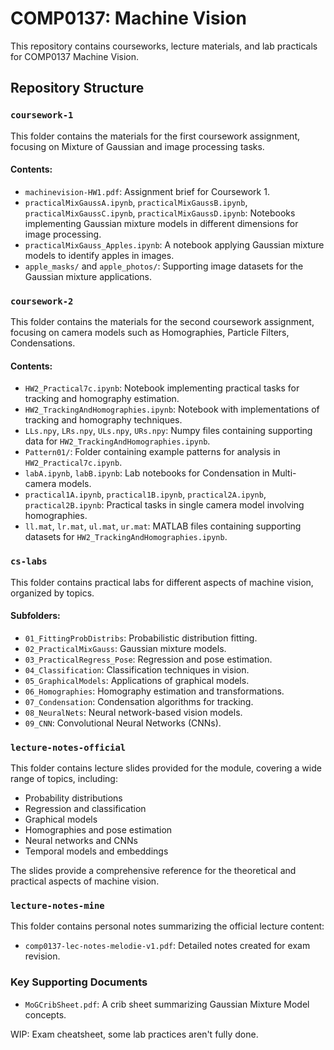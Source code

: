 # COMP0137: Machine Vision

This repository contains courseworks, lecture materials, and lab practicals for COMP0137 Machine Vision. 

## Repository Structure

### `coursework-1`
This folder contains the materials for the first coursework assignment, focusing on Mixture of Gaussian and image processing tasks.

#### Contents:
- `machinevision-HW1.pdf`: Assignment brief for Coursework 1.
- `practicalMixGaussA.ipynb`, `practicalMixGaussB.ipynb`, `practicalMixGaussC.ipynb`, `practicalMixGaussD.ipynb`: Notebooks implementing Gaussian mixture models in different dimensions for image processing.
- `practicalMixGauss_Apples.ipynb`: A notebook applying Gaussian mixture models to identify apples in images.
- `apple_masks/` and `apple_photos/`: Supporting image datasets for the Gaussian mixture applications.

### `coursework-2`
This folder contains the materials for the second coursework assignment, focusing on camera models such as Homographies, Particle Filters, Condensations.

#### Contents:
- `HW2_Practical7c.ipynb`: Notebook implementing practical tasks for tracking and homography estimation.
- `HW2_TrackingAndHomographies.ipynb`: Notebook with implementations of tracking and homography techniques.
- `LLs.npy`, `LRs.npy`, `ULs.npy`, `URs.npy`: Numpy files containing supporting data for `HW2_TrackingAndHomographies.ipynb`.
- `Pattern01/`: Folder containing example patterns for analysis in `HW2_Practical7c.ipynb`.
- `labA.ipynb`, `labB.ipynb`: Lab notebooks for Condensation in Multi-camera models.
- `practical1A.ipynb`, `practical1B.ipynb`, `practical2A.ipynb`, `practical2B.ipynb`: Practical tasks in single camera model involving homographies.
- `ll.mat`, `lr.mat`, `ul.mat`, `ur.mat`: MATLAB files containing supporting datasets for `HW2_TrackingAndHomographies.ipynb`.

### `cs-labs`
This folder contains practical labs for different aspects of machine vision, organized by topics.

#### Subfolders:
- `01_FittingProbDistribs`: Probabilistic distribution fitting.
- `02_PracticalMixGauss`: Gaussian mixture models.
- `03_PracticalRegress_Pose`: Regression and pose estimation.
- `04_Classification`: Classification techniques in vision.
- `05_GraphicalModels`: Applications of graphical models.
- `06_Homographies`: Homography estimation and transformations.
- `07_Condensation`: Condensation algorithms for tracking.
- `08_NeuralNets`: Neural network-based vision models.
- `09_CNN`: Convolutional Neural Networks (CNNs).

### `lecture-notes-official`
This folder contains lecture slides provided for the module, covering a wide range of topics, including:
- Probability distributions
- Regression and classification
- Graphical models
- Homographies and pose estimation
- Neural networks and CNNs
- Temporal models and embeddings

The slides provide a comprehensive reference for the theoretical and practical aspects of machine vision.

### `lecture-notes-mine`
This folder contains personal notes summarizing the official lecture content:
- `comp0137-lec-notes-melodie-v1.pdf`: Detailed notes created for exam revision.

### Key Supporting Documents
- `MoGCribSheet.pdf`: A crib sheet summarizing Gaussian Mixture Model concepts.

WIP: Exam cheatsheet, some lab practices aren't fully done.